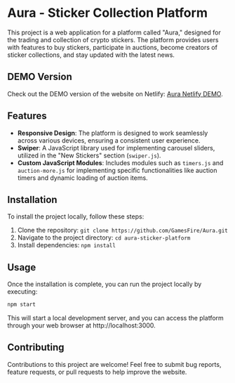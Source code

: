 # Aura - Sticker Collection Platform

This project is a web application for a platform called "Aura," designed for the trading and collection of crypto stickers. The platform provides users with features to buy stickers, participate in auctions, become creators of sticker collections, and stay updated with the latest news.

## DEMO Version

Check out the DEMO version of the website on Netlify: [Aura Netlify DEMO](https://bucolic-boba-0cc9d5.netlify.app).

## Features

- **Responsive Design**: The platform is designed to work seamlessly across various devices, ensuring a consistent user experience.
- **Swiper**: A JavaScript library used for implementing carousel sliders, utilized in the "New Stickers" section (`swiper.js`).
- **Custom JavaScript Modules**: Includes modules such as `timers.js` and `auction-more.js` for implementing specific functionalities like auction timers and dynamic loading of auction items.

## Installation

To install the project locally, follow these steps:

1. Clone the repository: `git clone https://github.com/GamesFire/Aura.git`
2. Navigate to the project directory: `cd aura-sticker-platform`
3. Install dependencies: `npm install`

## Usage

Once the installation is complete, you can run the project locally by executing:

```bash
npm start
```

This will start a local development server, and you can access the platform through your web browser at http://localhost:3000.

## Contributing

Contributions to this project are welcome! Feel free to submit bug reports, feature requests, or pull requests to help improve the website.
